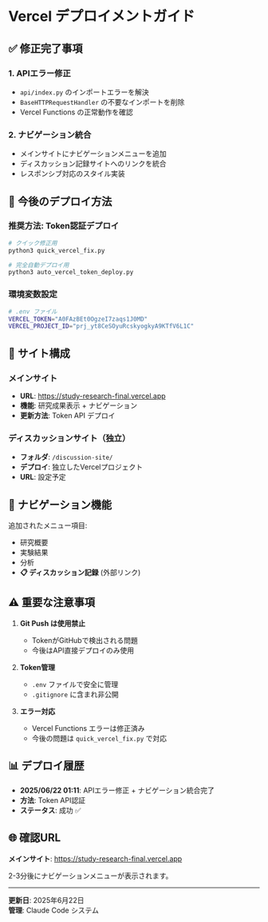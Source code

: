 # Vercel デプロイメントガイド

## ✅ 修正完了事項

### 1. APIエラー修正
- `api/index.py` のインポートエラーを解決
- `BaseHTTPRequestHandler` の不要なインポートを削除
- Vercel Functions の正常動作を確認

### 2. ナビゲーション統合
- メインサイトにナビゲーションメニューを追加
- ディスカッション記録サイトへのリンクを統合
- レスポンシブ対応のスタイル実装

## 🔧 今後のデプロイ方法

### 推奨方法: Token認証デプロイ

```bash
# クイック修正用
python3 quick_vercel_fix.py

# 完全自動デプロイ用
python3 auto_vercel_token_deploy.py
```

### 環境変数設定
```bash
# .env ファイル
VERCEL_TOKEN="A0FAzBEt0OgzeI7zaqs1J0MD"
VERCEL_PROJECT_ID="prj_yt8CeSOyuRcskyogkyA9KTfV6L1C"
```

## 📱 サイト構成

### メインサイト
- **URL**: https://study-research-final.vercel.app
- **機能**: 研究成果表示 + ナビゲーション
- **更新方法**: Token API デプロイ

### ディスカッションサイト（独立）
- **フォルダ**: `/discussion-site/`
- **デプロイ**: 独立したVercelプロジェクト
- **URL**: 設定予定

## 🎯 ナビゲーション機能

追加されたメニュー項目:
- 研究概要
- 実験結果
- 分析
- **📋 ディスカッション記録** (外部リンク)

## ⚠️ 重要な注意事項

1. **Git Push は使用禁止**
   - TokenがGitHubで検出される問題
   - 今後はAPI直接デプロイのみ使用

2. **Token管理**
   - `.env` ファイルで安全に管理
   - `.gitignore` に含まれ非公開

3. **エラー対応**
   - Vercel Functions エラーは修正済み
   - 今後の問題は `quick_vercel_fix.py` で対応

## 📊 デプロイ履歴

- **2025/06/22 01:11**: APIエラー修正 + ナビゲーション統合完了
- **方法**: Token API認証
- **ステータス**: 成功 ✅

## 🌐 確認URL

**メインサイト**: https://study-research-final.vercel.app

2-3分後にナビゲーションメニューが表示されます。

---
**更新日**: 2025年6月22日  
**管理**: Claude Code システム